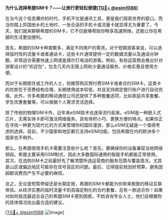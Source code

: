 **为什么选择希腊SIM卡？——让旅行更轻松便捷[[TG💪+ @esim1088](https://t.me/s/esim1088)]**

在当今这个信息爆炸的时代，手机不仅是通讯工具，更是我们探索世界的窗口。而当你踏上异国他乡的土地时，一张合适的手机卡或流量卡就显得尤为重要了。今天，我们就来聊聊希腊的SIM卡，它不仅能够帮助你畅享高速网络，还能让你在希腊的生活更加便利。

首先，希腊的SIM卡种类繁多，满足不同用户的需求。对于短期游客来说，可以选择临时性的流量卡或者通话卡，这些卡片通常提供一定的数据流量以及通话分钟数，非常适合需要快速上网或是偶尔打电话的游客。例如，有些运营商会推出针对游客设计的“欢迎包”，包含几天内无限上网和少量通话服务，价格实惠且使用方便。

而对于长期居住或工作的人士，则推荐购买预付费SIM卡或者合约SIM卡。这类卡的优势在于资费结构合理，长期使用成本较低，并且支持绑定银行账户进行自动充值。此外，许多希腊的移动通信公司还提供了多种套餐选项，比如家庭共享套餐、学生优惠套餐等，可以根据个人需求灵活选择。

除了传统的物理SIM卡外，近年来eSIM技术也逐渐流行起来。eSIM是一种嵌入式芯片，无需实体卡即可激活网络服务，具有体积小巧、更换方便的特点。如果你正在寻找一种更为现代化的方式来管理你的国际漫游，那么eSIM无疑是一个值得考虑的选择。目前，不少国家和地区都已支持eSIM功能，包括希腊在内的欧洲多个国家也不例外。

那么，在希腊使用手机卡需要注意些什么呢？首先，要确保你的设备兼容当地网络频段。希腊主要采用GSM制式，因此大多数国际通用的智能手机都能正常使用。其次，在选购SIM卡之前最好先了解清楚所选运营商的服务范围与覆盖情况，尤其是山区或偏远地区可能存在信号盲区的问题。最后，记得提前规划好预算，避免因超额消费而产生不必要的麻烦。

总之，无论是短暂停留还是长期定居，希腊的SIM卡都能为你带来极致的移动互联体验。从经济实惠的临时流量卡到高端定制化的合约套餐，总有一款适合你！如果对如何挑选最适合自己的希腊SIM卡感到困惑，不妨咨询专业人士，他们会根据你的具体情况给出最合适的建议。

[[TG💪+ @esim1088](https://t.me/s/esim1088) ![Image](https://i.postimg.cc/4NQfJmqS/Snipaste-2025-05-13-00-14-12.png)]